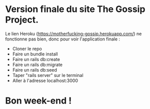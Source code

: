 # Version finale du site The Gossip Project.


Le lien Heroku (https://motherfucking-gossip.herokuapp.com/) ne fonctionne pas bien, donc pour voir l'application finale :

* Cloner le repo
* Faire un bundle install
* Faire un rails db:create
* Faire un rails db:migrate
* Faire un rails db:seed
* Taper "rails server" sur le terminal
* Aller à l'adresse localhost:3000



# Bon week-end !
